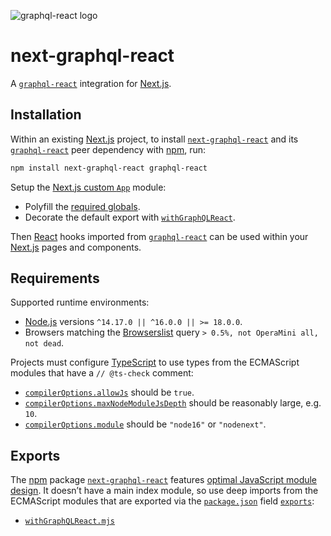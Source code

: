 ![graphql-react logo](https://cdn.jsdelivr.net/gh/jaydenseric/graphql-react@0.1.0/graphql-react-logo.svg)

# next-graphql-react

A [`graphql-react`](https://npm.im/graphql-react) integration for [Next.js](https://nextjs.org).

## Installation

Within an existing [Next.js](https://nextjs.org) project, to install [`next-graphql-react`](https://npm.im/next-graphql-react) and its [`graphql-react`](https://npm.im/graphql-react) peer dependency with [npm](https://npmjs.com/get-npm), run:

```sh
npm install next-graphql-react graphql-react
```

Setup the [Next.js custom `App`](https://nextjs.org/docs/advanced-features/custom-app) module:

- Polyfill the [required globals](https://github.com/jaydenseric/graphql-react#requirements).
- Decorate the default export with [`withGraphQLReact`](./withGraphQLReact.mjs).

Then [React](https://reactjs.org) hooks imported from [`graphql-react`](https://npm.im/graphql-react) can be used within your [Next.js](https://nextjs.org) pages and components.

## Requirements

Supported runtime environments:

- [Node.js](https://nodejs.org) versions `^14.17.0 || ^16.0.0 || >= 18.0.0`.
- Browsers matching the [Browserslist](https://npm.im/browserslist) query `> 0.5%, not OperaMini all, not dead`.

Projects must configure [TypeScript](https://typescriptlang.org) to use types from the ECMAScript modules that have a `// @ts-check` comment:

- [`compilerOptions.allowJs`](https://typescriptlang.org/tsconfig#allowJs) should be `true`.
- [`compilerOptions.maxNodeModuleJsDepth`](https://typescriptlang.org/tsconfig#maxNodeModuleJsDepth) should be reasonably large, e.g. `10`.
- [`compilerOptions.module`](https://typescriptlang.org/tsconfig#module) should be `"node16"` or `"nodenext"`.

## Exports

The [npm](https://npmjs.com) package [`next-graphql-react`](https://npm.im/next-graphql-react) features [optimal JavaScript module design](https://jaydenseric.com/blog/optimal-javascript-module-design). It doesn’t have a main index module, so use deep imports from the ECMAScript modules that are exported via the [`package.json`](./package.json) field [`exports`](https://nodejs.org/api/packages.html#exports):

- [`withGraphQLReact.mjs`](./withGraphQLReact.mjs)
